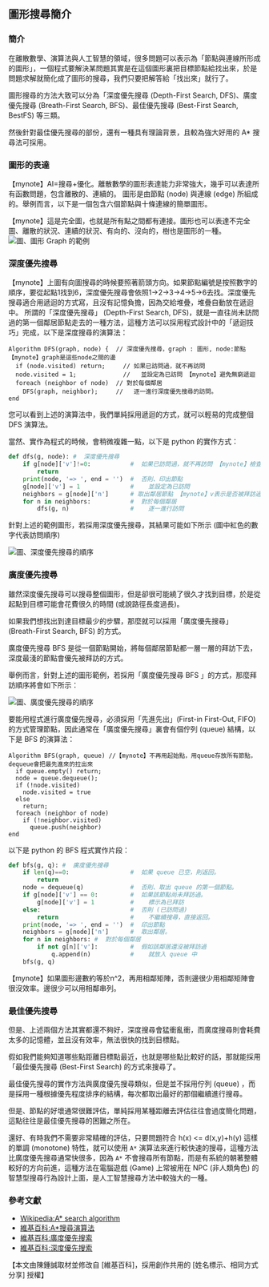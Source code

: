 ## 圖形搜尋簡介

### 簡介

在離散數學、演算法與人工智慧的領域，很多問題可以表示為「節點與連線所形成的圖形」，一個程式要解決某問題其實是在這個圖形裏把目標節點給找出來，於是問題求解就簡化成了圖形的搜尋，我們只要把解答給「找出來」就行了。

圖形搜尋的方法大致可以分為「深度優先搜尋 (Depth-First Search, DFS)、廣度優先搜尋 (Breath-First Search, BFS)、最佳優先搜尋 (Best-First Search, BestFS) 等三類。

然後針對最佳優先搜尋的部份，還有一種具有理論背景，且較為強大好用的 A* 搜尋法可採用。

### 圖形的表達
【mynote】AI=搜尋+優化。離散數學的圖形表達能力非常強大，幾乎可以表達所有函數問題，包含離散的、連續的。
圖形是由節點 (node) 與連線 (edge) 所組成的。舉例而言，以下是一個包含六個節點與十條連線的簡單圖形。

【mynote】這是完全圖，也就是所有點之間都有連接。圖形也可以表達不完全圖、離散的狀況、連續的狀況、有向的、沒向的，樹也是圖形的一種。
![圖、圖形 Graph 的範例](../img/graphSearch.jpg)

### 深度優先搜尋
【mynote】上圖有向圖搜尋的時候要照著箭頭方向。如果節點編號是按照數字的順序，要從起點1找到6，深度優先搜尋會依照1→2→3→4→5→6去找。深度優先搜尋適合用遞迴的方式寫，且沒有記憶負擔，因為交給堆疊，堆疊自動放在遞迴中。
所謂的「深度優先搜尋」 (Depth-First Search, DFS)，就是一直往尚未訪問過的第一個鄰居節點走去的一種方法，這種方法可以採用程式設計中的「遞迴技巧」完成，以下是深度搜尋的演算法：

```
Algorithm DFS(graph, node) {  // 深度優先搜尋，graph : 圖形, node:節點 【mynote】graph是這些node之間的邊
  if (node.visited) return; 	// 如果已訪問過，就不再訪問
  node.visited = 1;		        //   並設定為已訪問 【mynote】避免無窮遞迴
  foreach (neighbor of node)  // 對於每個鄰居
    DFS(graph, neighbor);     //   逐一進行深度優先搜尋的訪問。
end
```

您可以看到上述的演算法中，我們單純採用遞迴的方式，就可以輕易的完成整個 DFS 演算法。

當然、實作為程式的時候，會稍微複雜一點，以下是 python 的實作方式：

```py
def dfs(g, node): #  深度優先搜尋
    if g[node]['v']!=0:           #  如果已訪問過，就不再訪問 【mynote】檢查g[node]節點是否被拜訪過(v是0或1，0表示沒有被拜訪過，1表示有被拜訪過)
        return
    print(node, '=> ', end = '')  #  否則、印出節點
    g[node]['v'] = 1              #    並設定為已訪問
    neighbors = g[node]['n']      # 取出鄰居節點 【mynote】v表示是否被拜訪過，n表示鄰居
    for n in neighbors:           #  對於每個鄰居
        dfs(g, n)                 #    逐一進行訪問
```

針對上述的範例圖形，若採用深度優先搜尋，其結果可能如下所示 (圖中紅色的數字代表訪問順序)

![圖、深度優先搜尋的順序](../img/dfs.jpg)

### 廣度優先搜尋

雖然深度優先搜尋可以搜尋整個圖形，但是卻很可能繞了很久才找到目標，於是從起點到目標可能會花費很久的時間 (或說路徑長度過長)。

如果我們想找出到達目標最少的步驟，那麼就可以採用「廣度優先搜尋」 (Breath-First Search, BFS) 的方式。

廣度優先搜尋 BFS 是從一個節點開始，將每個鄰居節點都一層一層的拜訪下去，深度最淺的節點會優先被拜訪的方式。

舉例而言，針對上述的圖形範例，若採用「廣度優先搜尋 BFS 」的方式，那麼拜訪順序將會如下所示：

![圖、廣度優先搜尋的順序](../img/bfs.jpg)

要能用程式進行廣度優先搜尋，必須採用「先進先出」(First-in First-Out, FIFO) 的方式管理節點，因此通常在「廣度優先搜尋」裏會有個佇列 (queue) 結構，以下是 BFS 的演算法：

```
Algorithm BFS(graph, queue) //【mynote】不再用起始點，用queue存放所有節點，dequeue會把最先進來的拉出來
  if queue.empty() return;
  node = queue.dequeue();
  if (!node.visited)
    node.visited = true
  else
    return;
  foreach (neighbor of node)
    if (!neighbor.visited)
      queue.push(neighbor)
end
```

以下是 python 的 BFS 程式實作片段：

```python
def bfs(g, q): #  廣度優先搜尋
    if len(q)==0:                 #  如果 queue 已空，則返回。
        return
    node = dequeue(q)             #  否則、取出 queue 的第一個節點。
    if g[node]['v'] == 0:         #  如果該節點尚未拜訪過。
        g[node]['v'] = 1          #    標示為已拜訪
    else:                         #  否則 (已訪問過)
        return                    #    不繼續搜尋，直接返回。
    print(node, '=> ', end = '')  #  印出節點
    neighbors = g[node]['n']      #  取出鄰居。
    for n in neighbors: #  對於每個鄰居
        if not g[n]['v']:         #  假如該鄰居還沒被拜訪過
            q.append(n)           #    就放入 queue 中
    bfs(g, q)
```
【mynote】如果圖形邊數約等於n^2，再用相鄰矩陣，否則邊很少用相鄰矩陣會很沒效率。邊很少可以用相鄰串列。
### 最佳優先搜尋

但是、上述兩個方法其實都還不夠好，深度搜尋會猛衝亂衝，而廣度搜尋則會耗費太多的記憶體，並且沒有效率，無法很快的找到目標點。

假如我們能夠知道哪些點距離目標點最近，也就是哪些點比較好的話，那就能採用「最佳優先搜尋 (Best-First Search) 的方式來搜尋了。

最佳優先搜尋的實作方法與廣度優先搜尋類似，但是並不採用佇列 (queue) ，而是採用一種根據優先程度排序的結構，每次都取出最好的那個繼續進行搜尋。

但是、節點的好壞通常很難評估，單純採用某種距離去評估往往會過度簡化問題，這點往往是最佳優先搜尋的困難之所在。

還好、有時我們不需要非常精確的評估，只要問題符合 h(x) <= d(x,y)+h(y) 這樣的單調 (monotone) 特性，就可以使用 `A*` 演算法來進行較快速的搜尋，這種方法比廣度優先搜尋通常快很多，因為 `A*` 不會搜尋所有節點，而是有系統的朝著整體較好的方向前進，這種方法在電腦遊戲 (Game) 上常被用在 NPC (非人類角色) 的智慧型搜尋行為設計上面，是人工智慧搜尋方法中較強大的一種。

### 參考文獻
* [Wikipedia:A* search algorithm](http://en.wikipedia.org/wiki/A*_search_algorithm)
* [維基百科:A*搜尋演算法](http://zh.wikipedia.org/wiki/A*%E6%90%9C%E5%AF%BB%E7%AE%97%E6%B3%95)
* [維基百科:廣度優先搜索](http://zh.wikipedia.org/zh-tw/%E5%B9%BF%E5%BA%A6%E4%BC%98%E5%85%88%E6%90%9C%E7%B4%A2)
* [維基百科:深度優先搜索](http://zh.wikipedia.org/wiki/%E6%B7%B1%E5%BA%A6%E4%BC%98%E5%85%88%E6%90%9C%E7%B4%A2)


【本文由陳鍾誠取材並修改自 [維基百科]，採用創作共用的 [姓名標示、相同方式分享] 授權】

